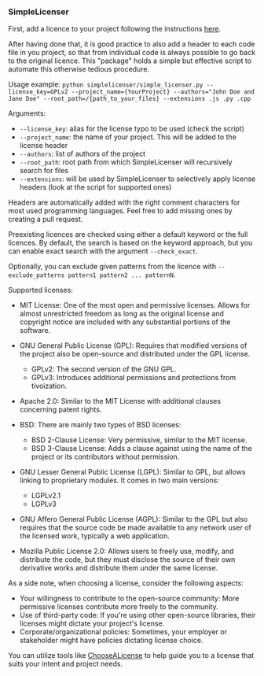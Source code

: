 ### SimpleLicenser

First, add a licence to your project following the instructions [here](https://docs.github.com/en/communities/setting-up-your-project-for-healthy-contributions/adding-a-license-to-a-repository).

After having done that, it is good practice to also add a header to each code file in you project, so that from individual code is always possible to go back to the original licence. 
This "package" holds a simple but effective script to automate this otherwise tedious procedure.

Usage example: `python simplelicenser/simple_licenser.py --license_key=GPLv2 --project_name={YourProject} --authors="John Doe and Jane Doe" --root_path=/{path_to_your_files} --extensions .js .py .cpp`

Arguments: 
- `--license_key`: alias for the license typo to be used (check the script)
- `--project_name`: the name of your project. This will be added to the license header
- `--authors`: list of authors of the project
- `--root_path`: root path from which SimpleLicenser will recursively search for files
- `--extensions`: will be used by SimpleLicenser to selectively apply license headers (look at the script for supported ones)

Headers are automatically added with the right comment characters for most used programming languages. Feel free to add missing ones by creating a pull request.

Preexisting licences are checked using either a default keyword or the full licences. By default, the search is based on the keyword approach, but you can enable exact search with the argument `--check_exact`.

Optionally, you can exclude given patterns from the licence with `--exclude_patterns pattern1 pattern2 ... patternN`.

Supported licenses: 
- MIT License: One of the most open and permissive licenses. Allows for almost unrestricted freedom as long as the original license and copyright notice are included with any substantial portions of the software.
- GNU General Public License (GPL): Requires that modified versions of the project also be open-source and distributed under the GPL license.

    - GPLv2: The second version of the GNU GPL.
    - GPLv3: Introduces additional permissions and protections from tivoization.
- Apache 2.0: Similar to the MIT License with additional clauses concerning patent rights.
- BSD: There are mainly two types of BSD licenses:

    - BSD 2-Clause License: Very permissive, similar to the MIT license.
    - BSD 3-Clause License: Adds a clause against using the name of the project or its contributors without permission.
- GNU Lesser General Public License (LGPL): Similar to GPL, but allows linking to proprietary modules. It comes in two main versions:

    - LGPLv2.1
    - LGPLv3
- GNU Affero General Public License (AGPL): Similar to the GPL but also requires that the source code be made available to any network user of the licensed work, typically a web application.
- Mozilla Public License 2.0: Allows users to freely use, modify, and distribute the code, but they must disclose the source of their own derivative works and distribute them under the same license.

As a side note, when choosing a license, consider the following aspects:

- Your willingness to contribute to the open-source community: More permissive licenses contribute more freely to the community.
- Use of third-party code: If you're using other open-source libraries, their licenses might dictate your project's license.
- Corporate/organizational policies: Sometimes, your employer or stakeholder might have policies dictating license choice.

You can utilize tools like [ChooseALicense](ChooseALicense.com) to help guide you to a license that suits your intent and project needs.